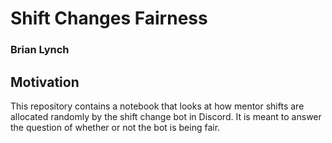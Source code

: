 # Shift Changes Fairness
### Brian Lynch

## Motivation
This repository contains a notebook that looks at how mentor shifts are allocated randomly by the shift change bot in Discord. It is meant to answer the question of whether or not the bot is being fair.
